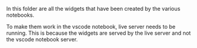 In this folder are all the widgets that have been created by the various notebooks.

To make them work in the vscode notebook, live server needs to be running. This is because the widgets are served by the live server and not the vscode notebook server.

